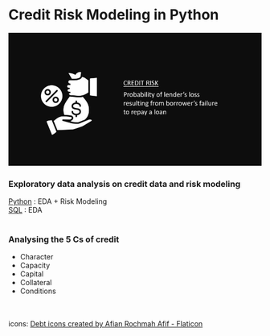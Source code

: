 # Credit Risk Modeling in Python
![](pics/crr.JPG)

### Exploratory data analysis on credit data and risk modeling <BR/>
[Python](https://github.com/s1dewalker/Credit-Risk-Modeling-in-Python/blob/main/credit_risk_modeling.ipynb) : EDA + Risk Modeling <BR/>
[SQL](https://github.com/s1dewalker/Credit-Risk-Modeling-in-Python/blob/main/SQLQuery_cr_loan2.sql) : EDA <br/>
<br/>
### Analysing the 5 Cs of credit

- Character
- Capacity
- Capital
- Collateral
- Conditions 


<br/><br/>
 icons:
<a href="https://www.flaticon.com/free-icons/debt" title="debt icons">Debt icons created by Afian Rochmah Afif - Flaticon</a>

